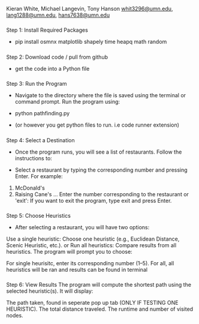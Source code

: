 Kieran White, Michael Langevin, Tony Hanson
whit3296@umn.edu, lang1288@umn.edu, hans7638@umn.edu

#####

Step 1: Install Required Packages

- pip install osmnx matplotlib shapely time heapq math random

#####

Step 2: Download code / pull from github
- get the code into a Python file

#####

Step 3: Run the Program
- Navigate to the directory where the file is saved using the terminal or command prompt. Run the program using:

- python pathfinding.py
- (or however you get python files to run. i.e code runner extension)

#####

Step 4: Select a Destination
- Once the program runs, you will see a list of restaurants. Follow the instructions to:

- Select a restaurant by typing the corresponding number and pressing Enter. For example:

1. McDonald's
2. Raising Cane's
...
Enter the number corresponding to the restaurant or 'exit':
If you want to exit the program, type exit and press Enter.

#####

Step 5: Choose Heuristics
- After selecting a restaurant, you will have two options:

Use a single heuristic: Choose one heuristic (e.g., Euclidean Distance, Scenic Heuristic, etc.).
or Run all heuristics: Compare results from all heuristics.
The program will prompt you to choose:

For single heurisitc, enter its corresponding number (1–5).
For all, all heuristics will be ran and results can be found in terminal

#####

Step 6: View Results
The program will compute the shortest path using the selected heuristic(s). It will display:

The path taken, found in seperate pop up tab (ONLY IF TESTING ONE HEURISTIC).
The total distance traveled.
The runtime and number of visited nodes.

#####
